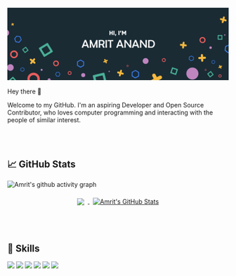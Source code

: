 ![Amrit's GitHub Banner](./assets/Header.png)


Hey there 👋


Welcome to my GitHub. I'm an aspiring Developer and Open Source Contributor, who loves computer programming and interacting with the people of similar interest.


<br>
<br>

## &#x1f4c8; GitHub Stats
<p align = "center">

![Amrit's github activity graph](https://activity-graph.herokuapp.com/graph?username=galahad42&theme=rogue)

</p>
<p align = "center">
<a href="https://github.com/galahad42">
  <img align="center" style="margin:0.5rem" src="https://github-readme-stats.vercel.app/api/top-langs/?username=galahad42&hide=html,css&title_color=ffffff&text_color=c9cacc&icon_color=4AB197&bg_color=1A2B34" />
</a>

<a href="https://github.com/galahad42">
  <img align="center" style="margin:0.5rem" src="https://github-readme-stats.vercel.app/api?username=galahad42&show_icons=true&line_height=27&count_private=true&title_color=ffffff&text_color=c9cacc&icon_color=4AB097&bg_color=1A2B34" alt="Amrit's GitHub Stats" />
</a>
</p>
<br>
<br>

## 💼 Skills

![](https://img.shields.io/badge/Code-React-informational?style=flat&logo=react&logoColor=white&color=4AB197)
![](https://img.shields.io/badge/Code-JavaScript-informational?style=flat&logo=JavaScript&logoColor=white&color=4AB197)
![](https://img.shields.io/badge/Code-MySQL-informational?style=flat&logo=MySQL&logoColor=white&color=4AB197)
![](https://img.shields.io/badge/Style-CSS-informational?style=flat&logo=css3&logoColor=white&color=4AB197)
![](https://img.shields.io/badge/Tools-GitHub-informational?style=flat&logo=GitHub&logoColor=white&color=4AB197)
![](https://img.shields.io/badge/Tools-Photoshop-informational?style=flat&logo=Adobe-Photoshop&logoColor=white&color=4AB197)
